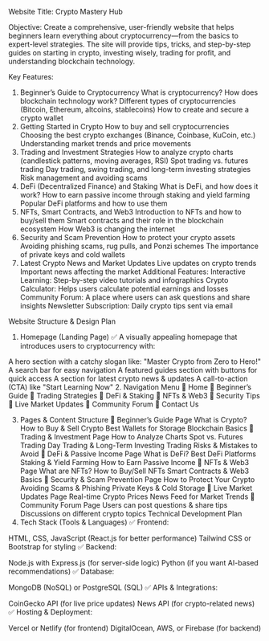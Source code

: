 Website Title: Crypto Mastery Hub

Objective:
Create a comprehensive, user-friendly website that helps beginners learn everything about cryptocurrency—from the basics to expert-level strategies. The site will provide tips, tricks, and step-by-step guides on starting in crypto, investing wisely, trading for profit, and understanding blockchain technology.

Key Features:
1. Beginner’s Guide to Cryptocurrency
What is cryptocurrency?
How does blockchain technology work?
Different types of cryptocurrencies (Bitcoin, Ethereum, altcoins, stablecoins)
How to create and secure a crypto wallet
2. Getting Started in Crypto
How to buy and sell cryptocurrencies
Choosing the best crypto exchanges (Binance, Coinbase, KuCoin, etc.)
Understanding market trends and price movements
3. Trading and Investment Strategies
How to analyze crypto charts (candlestick patterns, moving averages, RSI)
Spot trading vs. futures trading
Day trading, swing trading, and long-term investing strategies
Risk management and avoiding scams
4. DeFi (Decentralized Finance) and Staking
What is DeFi, and how does it work?
How to earn passive income through staking and yield farming
Popular DeFi platforms and how to use them
5. NFTs, Smart Contracts, and Web3
Introduction to NFTs and how to buy/sell them
Smart contracts and their role in the blockchain ecosystem
How Web3 is changing the internet
6. Security and Scam Prevention
How to protect your crypto assets
Avoiding phishing scams, rug pulls, and Ponzi schemes
The importance of private keys and cold wallets
7. Latest Crypto News and Market Updates
Live updates on crypto trends
Important news affecting the market
Additional Features:
Interactive Learning: Step-by-step video tutorials and infographics
Crypto Calculator: Helps users calculate potential earnings and losses
Community Forum: A place where users can ask questions and share insights
Newsletter Subscription: Daily crypto tips sent via email

Website Structure & Design Plan
1. Homepage (Landing Page)
✅ A visually appealing homepage that introduces users to cryptocurrency with:

A hero section with a catchy slogan like:
"Master Crypto from Zero to Hero!"
A search bar for easy navigation
A featured guides section with buttons for quick access
A section for latest crypto news & updates
A call-to-action (CTA) like "Start Learning Now"
2. Navigation Menu
🔹 Home
🔹 Beginner’s Guide
🔹 Trading Strategies
🔹 DeFi & Staking
🔹 NFTs & Web3
🔹 Security Tips
🔹 Live Market Updates
🔹 Community Forum
🔹 Contact Us

3. Pages & Content Structure
🔹 Beginner’s Guide Page
What is Crypto?
How to Buy & Sell Crypto
Best Wallets for Storage
Blockchain Basics
🔹 Trading & Investment Page
How to Analyze Charts
Spot vs. Futures Trading
Day Trading & Long-Term Investing
Trading Risks & Mistakes to Avoid
🔹 DeFi & Passive Income Page
What is DeFi?
Best DeFi Platforms
Staking & Yield Farming
How to Earn Passive Income
🔹 NFTs & Web3 Page
What are NFTs?
How to Buy/Sell NFTs
Smart Contracts & Web3 Basics
🔹 Security & Scam Prevention Page
How to Protect Your Crypto
Avoiding Scams & Phishing
Private Keys & Cold Storage
🔹 Live Market Updates Page
Real-time Crypto Prices
News Feed for Market Trends
🔹 Community Forum Page
Users can post questions & share tips
Discussions on different crypto topics
Technical Development Plan
1. Tech Stack (Tools & Languages)
✅ Frontend:

HTML, CSS, JavaScript (React.js for better performance)
Tailwind CSS or Bootstrap for styling
✅ Backend:

Node.js with Express.js (for server-side logic)
Python (if you want AI-based recommendations)
✅ Database:

MongoDB (NoSQL) or PostgreSQL (SQL)
✅ APIs & Integrations:

CoinGecko API (for live price updates)
News API (for crypto-related news)
✅ Hosting & Deployment:

Vercel or Netlify (for frontend)
DigitalOcean, AWS, or Firebase (for backend)
